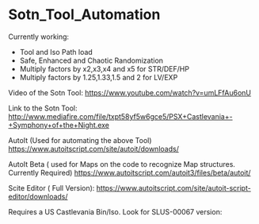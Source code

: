 # Sotn_Tool_Automation

Currently working:
- Tool and Iso Path load
- Safe, Enhanced and Chaotic Randomization
- Multiply factors by x2,x3,x4 and x5 for STR/DEF/HP 
- Multiply factors by 1.25,1.33,1.5 and 2 for LV/EXP


Video of the Sotn Tool:
https://www.youtube.com/watch?v=umLFfAu6onU

Link to the Sotn Tool:
http://www.mediafire.com/file/txpt58yf5w6gce5/PSX+Castlevania+-+Symphony+of+the+Night.exe

AutoIt (Used for automating the above Tool)
https://www.autoitscript.com/site/autoit/downloads/

AutoIt Beta ( used for Maps on the code to recognize Map structures. Currently Required)
https://www.autoitscript.com/autoit3/files/beta/autoit/

Scite Editor ( Full Version):
https://www.autoitscript.com/site/autoit-script-editor/downloads/

Requires a US Castlevania Bin/Iso. Look for SLUS-00067 version:

